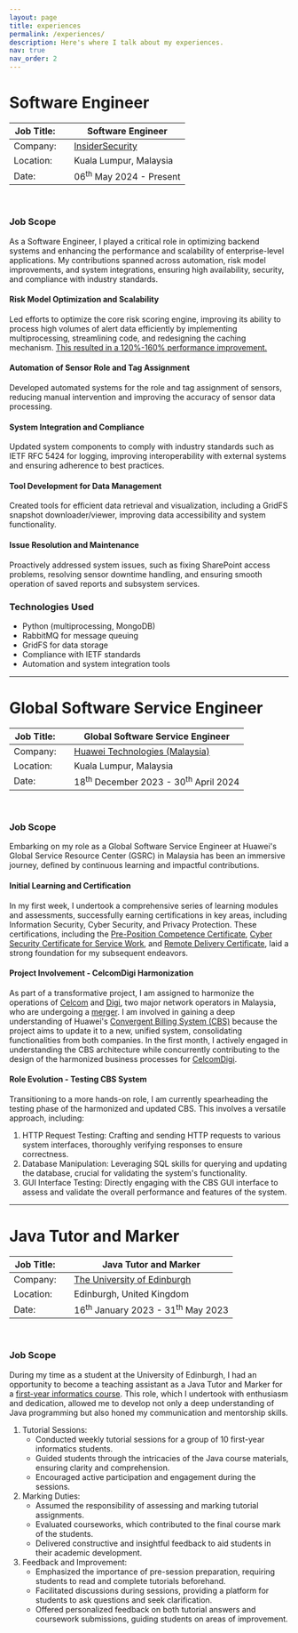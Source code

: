 ```yaml
---
layout: page
title: experiences
permalink: /experiences/
description: Here's where I talk about my experiences.
nav: true
nav_order: 2
---
```


# Software Engineer

| Job Title: |   | Software Engineer                                                      |
| ---------  | - | ---------------------------------------------------------------------- |
| Company:   |   | [InsiderSecurity](https://insidersecurity.co/)                         |
| Location:  |   | Kuala Lumpur, Malaysia                                                 |
| Date:      |   | 06<sup>th</sup> May 2024 - Present                                     |

<br>

### Job Scope

As a Software Engineer, I played a critical role in optimizing backend systems and enhancing the performance and scalability of enterprise-level applications. My contributions spanned across automation, risk model improvements, and system integrations, ensuring high availability, security, and compliance with industry standards.

#### Risk Model Optimization and Scalability

Led efforts to optimize the core risk scoring engine, improving its ability to process high volumes of alert data efficiently by implementing multiprocessing, streamlining code, and redesigning the caching mechanism. [This resulted in a 120%-160% performance improvement.](https://minsuan96.github.io/assets/pdf/Results_of_BNWEngineV4_Optimizations.pdf)

#### Automation of Sensor Role and Tag Assignment

Developed automated systems for the role and tag assignment of sensors, reducing manual intervention and improving the accuracy of sensor data processing.

#### System Integration and Compliance

Updated system components to comply with industry standards such as IETF RFC 5424 for logging, improving interoperability with external systems and ensuring adherence to best practices.

#### Tool Development for Data Management

Created tools for efficient data retrieval and visualization, including a GridFS snapshot downloader/viewer, improving data accessibility and system functionality.

#### Issue Resolution and Maintenance

Proactively addressed system issues, such as fixing SharePoint access problems, resolving sensor downtime handling, and ensuring smooth operation of saved reports and subsystem services.

### Technologies Used

- Python (multiprocessing, MongoDB)
- RabbitMQ for message queuing
- GridFS for data storage
- Compliance with IETF standards
- Automation and system integration tools

---

# Global Software Service Engineer

| Job Title: |   | Global Software Service Engineer                                       |
| ---------  | - | ---------------------------------------------------------------------- |
| Company:   |   | [Huawei Technologies (Malaysia)](https://www.huawei.com/my/)           |
| Location:  |   | Kuala Lumpur, Malaysia                                                 |
| Date:      |   | 18<sup>th</sup> December 2023 - 30<sup>th</sup> April 2024             |

<br>

### Job Scope

Embarking on my role as a Global Software Service Engineer at Huawei's Global Service Resource Center (GSRC) in Malaysia has been an immersive journey, defined by continuous learning and impactful contributions.

#### Initial Learning and Certification

In my first week, I undertook a comprehensive series of learning modules and assessments, successfully earning certifications in key areas, including Information Security, Cyber Security, and Privacy Protection. These certifications, including the [Pre-Position Competence Certificate](https://minsuan96.github.io/assets/pdf/ppcc.pdf), [Cyber Security Certificate for Service Work](https://minsuan96.github.io/assets/pdf/cyber-security.pdf), and [Remote Delivery Certificate](https://minsuan96.github.io/assets/pdf/remote-delivery.pdf), laid a strong foundation for my subsequent endeavors.

#### Project Involvement - CelcomDigi Harmonization

As part of a transformative project, I am assigned to harmonize the operations of [Celcom](https://www.celcom.com.my/) and [Digi](https://www.digi.com.my/), two major network operators in Malaysia, who are undergoing a [merger](https://www.celcom.com.my/celcom-digi-merger). I am involved in gaining a deep understanding of Huawei's [Convergent Billing System (CBS)](https://carrier.huawei.com/en/products/service-and-software/software-business) because the project aims to update it to a new, unified system, consolidating functionalities from both companies. In the first month, I actively engaged in understanding the CBS architecture while concurrently contributing to the design of the harmonized business processes for [CelcomDigi](https://www.celcomdigi.com/).

#### Role Evolution - Testing CBS System

Transitioning to a more hands-on role, I am currently spearheading the testing phase of the harmonized and updated CBS. This involves a versatile approach, including:

1. HTTP Request Testing: Crafting and sending HTTP requests to various system interfaces, thoroughly verifying responses to ensure correctness.
2. Database Manipulation: Leveraging SQL skills for querying and updating the database, crucial for validating the system's functionality.
3. GUI Interface Testing: Directly engaging with the CBS GUI interface to assess and validate the overall performance and features of the system.

---

# Java Tutor and Marker

| Job Title: |   | Java Tutor and Marker                                   |
| ---------  | - | ------------------------------------------------------- |
| Company:   |   | [The University of Edinburgh](https://www.ed.ac.uk/)    |
| Location:  |   | Edinburgh, United Kingdom                               |
| Date:      |   | 16<sup>th</sup> January 2023 - 31<sup>th</sup> May 2023 |

<br>

### Job Scope

During my time as a student at the University of Edinburgh, I had an opportunity to become a teaching assistant as a Java Tutor and Marker for a [first-year informatics course](http://www.drps.ed.ac.uk/20-21/dpt/cxinfr08029.htm). This role, which I undertook with enthusiasm and dedication, allowed me to develop not only a deep understanding of Java programming but also honed my communication and mentorship skills.

1. Tutorial Sessions:
    - Conducted weekly tutorial sessions for a group of 10 first-year informatics students.
    - Guided students through the intricacies of the Java course materials, ensuring clarity and comprehension.
    - Encouraged active participation and engagement during the sessions.
2. Marking Duties:
    - Assumed the responsibility of assessing and marking tutorial assignments.
    - Evaluated courseworks, which contributed to the final course mark of the students.
    - Delivered constructive and insightful feedback to aid students in their academic development.
3. Feedback and Improvement:
    - Emphasized the importance of pre-session preparation, requiring students to read and complete tutorials beforehand.
    - Facilitated discussions during sessions, providing a platform for students to ask questions and seek clarification.
    - Offered personalized feedback on both tutorial answers and coursework submissions, guiding students on areas of improvement.
